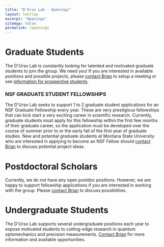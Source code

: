 ```yaml
---
title: "D'Urso Lab - Openings"
layout: textlay
excerpt: "Openings"
sitemap: false
permalink: /openings
---
```


# Graduate Students
The D'Urso Lab is constantly looking for talented and motivated graduate students to join the group.  We need you! If you are interested in available positions and possible projects, please [contact Brian](mailto:durso@montana.edu) to setup a meeting or see [information for prospective students](http://www.physics.montana.edu/prospecitvestudentinfo.html).

### NSF GRADUATE STUDENT FELLOWSHIPS
The D'Urso Lab seeks to support 1 to 2 graduate student applications for an NSF Graduate Fellowship every year. These are very prestigious fellowships that can kick start a very exciting career in scientific research. Currently, graduate students must apply for this fellowship within the first few months of their graduate career, so the application must be developed over the course of summer prior to or the early fall of the first year of graduate studies. New and potential graduate students at Montana State University who are interested in applying to become an NSF Fellow should [contact Brian](mailto:durso@montana.edu) to discuss potential project ideas.

# Postdoctoral Scholars
Currently, we do not have any open postdoc positions. However, we are happy to support fellowship applications if you are interested in working with the group. Please [contact Brian](mailto:durso@montana.edu) to discuss possibilities. 

# Undergraduate Students
The D'Urso Lab supports several undergraduate positions each year to expose motivated students to cutting-edge research in quantum optomechanics and precision measurements. [Contact Brian](mailto:durso@montana.edu) for more information and available opportunities.
